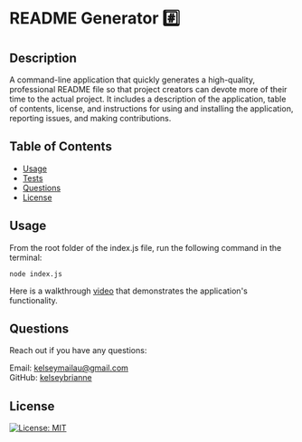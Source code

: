 # README Generator #️⃣

## Description

  A command-line application that quickly generates a high-quality, professional README file so that project creators can devote more of their time to the actual project. It includes a description of the application, table of contents, license, and instructions for using and installing the application, reporting issues, and making contributions.

## Table of Contents

- [ Usage ](#usage)
- [ Tests ](#test)
- [ Questions ](#questions)
- [ License ](#license)

## Usage

From the root folder of the index.js file, run the following command in the terminal:

```
node index.js
```

Here is a walkthrough [video](https://watch.screencastify.com/v/uGdTV81ipbdMmYMlyFGe) that demonstrates the application's functionality.


## Questions

Reach out if you have any questions:

Email: kelseymailau@gmail.com  
GitHub: [kelseybrianne](https://github.com/kelseybrianne)

## License

[![License: MIT](https://img.shields.io/badge/License-MIT-yellow.svg)](https://opensource.org/licenses/MIT)